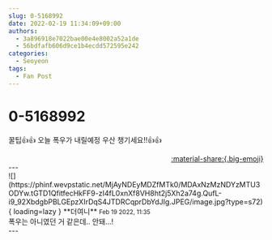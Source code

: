 ```yaml
---
slug: 0-5168992
date: 2022-02-19 11:34:09+09:00
authors:
  - 3a896918e7022bae00e4e8002a52a1de
  - 56bdfafb606d9ce1b4ecdd572595e242
categories:
  - Seoyeon
tags:
  - Fan Post
---
```


# 0-5168992

<div class="post-container" markdown="1">
<div class="content-container md-sidebar__scrollwrap" markdown="1">

꿀팁👍👍 오늘 폭우가 내릴예정 우산 챙기세요!!👍👍

</div>
</div>

<div style="text-align: right;" markdown="1">
<a href="https://weverse.io/fromis9/fanpost/0-5168992" style="text-align: right;">:material-share:{.big-emoji}</a>
</div>
---

<div class="comments-container md-sidebar__scrollwrap" markdown="1">
<div class="comment" markdown="1">
<div class='id-container' markdown="1">
![](https://phinf.wevpstatic.net/MjAyNDEyMDZfMTk0/MDAxNzMzNDYzMTU3ODYw.tGTD1QfitfecHkFF9-zI4fL0xnXf8VH8ht2j5Xh2a74g.QufL-i9_92XbdgbPBLGEpzXIrDqS4JTDRCqprDbYdJIg.JPEG/image.jpg?type=s72){ loading=lazy }
**<span class="artist">더여니</span>** <small>Feb 19 2022, 11:35</small><br>
</div>
<div class='comment-body' markdown="1">
폭우는 아니였던 거 같은데.. 안돼...!
</div>
</div>
</div>
---
